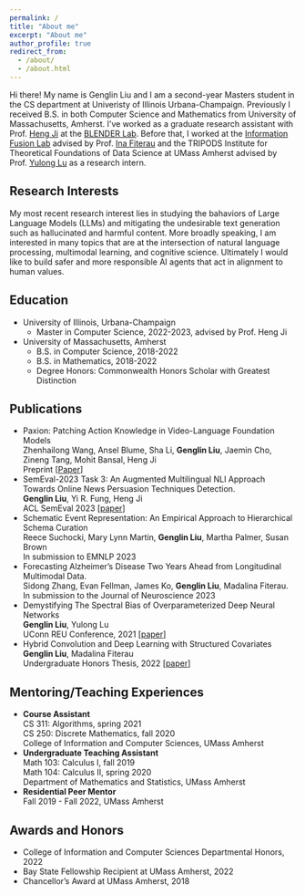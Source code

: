 ```yaml
---
permalink: /
title: "About me"
excerpt: "About me"
author_profile: true
redirect_from: 
  - /about/
  - /about.html
---
```


Hi there! My name is Genglin Liu and I am a second-year Masters student in the CS department at Univeristy of Illinois Urbana-Champaign. Previously I received B.S. in both Computer Science and Mathematics from University of Massachusetts, Amherst. I've worked as a graduate research assistant with Prof. [Heng Ji](http://blender.cs.illinois.edu/hengji.html) at the [BLENDER Lab](http://blender.cs.illinois.edu/index.html). Before that, I worked at the [Information Fusion Lab](https://groups.cs.umass.edu/infofusion/) advised by Prof. [Ina Fiterau](https://people.cs.umass.edu/~mfiterau/) and the TRIPODS Institute for Theoretical Foundations of Data Science at UMass Amherst advised by Prof. [Yulong Lu](https://sites.google.com/site/yulongmath/home?authuser=0) as a research intern.


Research Interests
-----
My most recent research interest lies in studying the bahaviors of Large Language Models (LLMs) and mitigating the undesirable text generation such as hallucinated and harmful content. More broadly speaking, I am interested in many topics that are at the intersection of natural language processing, multimodal learning, and cognitive science. Ultimately I would like to build safer and more responsible AI agents that act in alignment to human values.


Education
-----
- University of Illinois, Urbana-Champaign
  - Master in Computer Science, 2022-2023, advised by Prof. Heng Ji
- University of Massachusetts, Amherst
  - B.S. in Computer Science, 2018-2022
  - B.S. in Mathematics, 2018-2022
  - Degree Honors: Commonwealth Honors Scholar with Greatest Distinction


Publications
------

- Paxion: Patching Action Knowledge in Video-Language Foundation Models \
  Zhenhailong Wang, Ansel Blume, Sha Li, **Genglin Liu**, Jaemin Cho, Zineng Tang, Mohit Bansal, Heng Ji \
  Preprint [[Paper](https://arxiv.org/abs/2305.10683)]
- SemEval-2023 Task 3: An Augmented Multilingual NLI Approach Towards Online News Persuasion Techniques Detection. \
  **Genglin Liu**, Yi R. Fung, Heng Ji \
  ACL SemEval 2023 [[paper](https://aclanthology.org/2023.semeval-1.227.pdf)]
- Schematic Event Representation: An Empirical Approach to Hierarchical Schema Curation \
  Reece Suchocki, Mary Lynn Martin, **Genglin Liu**, Martha Palmer, Susan Brown \
  In submission to EMNLP 2023
- Forecasting Alzheimer’s Disease Two Years Ahead from Longitudinal Multimodal Data. \
  Sidong Zhang, Evan Fellman, James Ko, **Genglin Liu**, Madalina Fiterau.  
  In submission to the Journal of Neuroscience 2023
- Demystifying The Spectral Bias of Overparameterized Deep Neural Networks \
  **Genglin Liu**, Yulong Lu \
  UConn REU Conference, 2021 [[paper](https://sites.google.com/view/umassmathreu/reports-2021?authuser=0)]
- Hybrid Convolution and Deep Learning with Structured Covariates \
  **Genglin Liu**, Madalina Fiterau \
  Undergraduate Honors Thesis, 2022 [[paper](https://genglinliu.github.io/files/Honors_Thesis_Genglin_Liu.pdf)]


Mentoring/Teaching Experiences
------

 - **Course Assistant** \
   CS 311: Algorithms, spring 2021 \
   CS 250: Discrete Mathematics, fall 2020 \
   College of Information and Computer Sciences, UMass Amherst
 - **Undergraduate Teaching Assistant** \
   Math 103: Calculus I, fall 2019 \
   Math 104: Calculus II, spring 2020 \
   Department of Mathematics and Statistics, UMass Amherst
 - **Residential Peer Mentor** \
   Fall 2019 - Fall 2022, UMass Amherst

Awards and Honors
------
- College of Information and Computer Sciences Departmental Honors, 2022
- Bay State Fellowship Recipient at UMass Amherst, 2022
- Chancellor’s Award at UMass Amherst, 2018